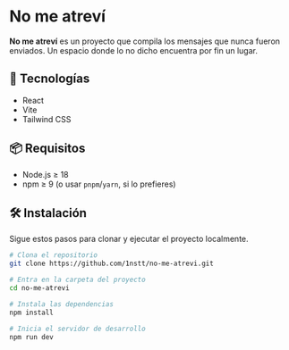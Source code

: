 # No me atreví

**No me atreví** es un proyecto que compila los mensajes que nunca fueron enviados. Un espacio donde lo no dicho encuentra por fin un lugar.

## 🚀 Tecnologías

- React
- Vite
- Tailwind CSS

## 📦 Requisitos

- Node.js ≥ 18
- npm ≥ 9 (o usar `pnpm`/`yarn`, si lo prefieres)

## 🛠️ Instalación

Sigue estos pasos para clonar y ejecutar el proyecto localmente.

```bash
# Clona el repositorio
git clone https://github.com/1nstt/no-me-atrevi.git

# Entra en la carpeta del proyecto
cd no-me-atrevi

# Instala las dependencias
npm install

# Inicia el servidor de desarrollo
npm run dev
